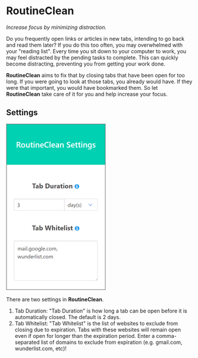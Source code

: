 # RoutineClean

_Increase focus by minimizing distraction._

Do you frequently open links or articles in new tabs, intending to go back and read them later?  If you do this too often, you may overwhelmed with your "reading list".  Every time you sit down to your computer to work, you may feel distracted by the pending tasks to complete.  This can quickly become distracting, preventing you from getting your work done.

**RoutineClean** aims to fix that by closing tabs that have been open for too long.  If you were going to look at those tabs, you already would have.  If they were that important, you would have bookmarked them.  So let **RoutineClean** take care of it for you and help increase your focus.

## Settings

<img src="img/screenshots/routineclean_settings.png" alt="RoutineClean settings" height="450px"></img>

There are two settings in **RoutineClean**.

1. Tab Duration:  "Tab Duration" is how long a tab can be open before it is automatically closed. The default is 2 days.
2. Tab Whitelist:  "Tab Whitelist" is the list of websites to exclude from closing due to expiration. Tabs with these websites will remain open even if open for longer than the expiration period. Enter a comma-separated list of domains to exclude from expiration (e.g. gmail.com, wunderlist.com, etc)!